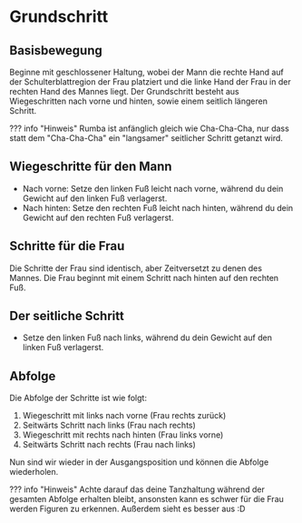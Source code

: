 # Grundschritt

## Basisbewegung

Beginne mit geschlossener Haltung, wobei der Mann die rechte Hand auf der Schulterblattregion der Frau platziert und die linke Hand der Frau in der rechten Hand des Mannes liegt.
Der Grundschritt besteht aus Wiegeschritten nach vorne und hinten, sowie einem seitlich längeren Schritt.

??? info "Hinweis"
    Rumba ist anfänglich gleich wie Cha-Cha-Cha, nur dass statt dem "Cha-Cha-Cha" ein "langsamer" seitlicher Schritt getanzt wird.

## Wiegeschritte für den Mann

- Nach vorne: Setze den linken Fuß leicht nach vorne, während du dein Gewicht auf den linken Fuß verlagerst.
- Nach hinten: Setze den rechten Fuß leicht nach hinten, während du dein Gewicht auf den rechten Fuß verlagerst.

## Schritte für die Frau

Die Schritte der Frau sind identisch, aber Zeitversetzt zu denen des Mannes. Die Frau beginnt mit einem Schritt nach hinten auf den rechten Fuß.

## Der seitliche Schritt

- Setze den linken Fuß nach links, während du dein Gewicht auf den linken Fuß verlagerst.

## Abfolge

Die Abfolge der Schritte ist wie folgt:

1. Wiegeschritt mit links nach vorne  (Frau rechts zurück)
2. Seitwärts Schritt nach links (Frau nach rechts)
3. Wiegeschritt mit rechts nach hinten (Frau links vorne)
4. Seitwärts Schritt nach rechts (Frau nach links)

Nun sind wir wieder in der Ausgangsposition und können die Abfolge wiederholen.

??? info "Hinweis"
    Achte darauf das deine Tanzhaltung während der gesamten Abfolge erhalten bleibt, ansonsten kann es schwer für die Frau werden Figuren zu erkennen. Außerdem sieht es besser aus :D
